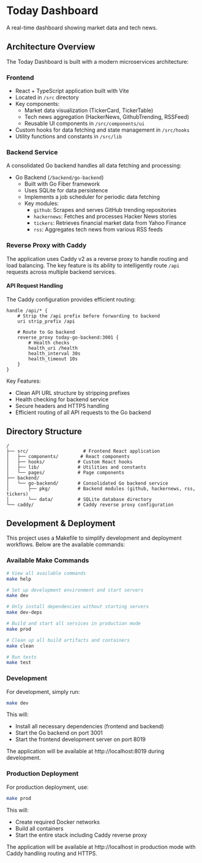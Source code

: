 # Today Dashboard

A real-time dashboard showing market data and tech news.

## Architecture Overview

The Today Dashboard is built with a modern microservices architecture:

### Frontend
- React + TypeScript application built with Vite
- Located in `/src` directory
- Key components:
  - Market data visualization (TickerCard, TickerTable)
  - Tech news aggregation (HackerNews, GithubTrending, RSSFeed)
  - Reusable UI components in `/src/components/ui`
- Custom hooks for data fetching and state management in `/src/hooks`
- Utility functions and constants in `/src/lib`

### Backend Service

A consolidated Go backend handles all data fetching and processing:

* Go Backend (`/backend/go-backend`)
  - Built with Go Fiber framework
  - Uses SQLite for data persistence
  - Implements a job scheduler for periodic data fetching
  - Key modules:
    - `github`: Scrapes and serves GitHub trending repositories
    - `hackernews`: Fetches and processes Hacker News stories
    - `tickers`: Retrieves financial market data from Yahoo Finance
    - `rss`: Aggregates tech news from various RSS feeds

### Reverse Proxy with Caddy

The application uses Caddy v2 as a reverse proxy to handle routing and load balancing. The key feature is its ability to intelligently route `/api` requests across multiple backend services.

#### API Request Handling

The Caddy configuration provides efficient routing:

```caddy
handle /api/* {
    # Strip the /api prefix before forwarding to backend
    uri strip_prefix /api

    # Route to Go backend
    reverse_proxy today-go-backend:3001 {
        # Health checks
        health_uri /health
        health_interval 30s
        health_timeout 10s
    }
}
```

Key Features:
- Clean API URL structure by stripping prefixes
- Health checking for backend service
- Secure headers and HTTPS handling
- Efficient routing of all API requests to the Go backend

## Directory Structure

```
/
├── src/                    # Frontend React application
│   ├── components/        # React components
│   ├── hooks/            # Custom React hooks
│   ├── lib/              # Utilities and constants
│   └── pages/            # Page components
├── backend/
│   └── go-backend/       # Consolidated Go backend service
│       ├── pkg/          # Backend modules (github, hackernews, rss, tickers)
│       └── data/         # SQLite database directory
└── caddy/                # Caddy reverse proxy configuration
```

## Development & Deployment

This project uses a Makefile to simplify development and deployment workflows. Below are the available commands:

### Available Make Commands

```bash
# View all available commands
make help

# Set up development environment and start servers
make dev

# Only install dependencies without starting servers
make dev-deps

# Build and start all services in production mode
make prod

# Clean up all build artifacts and containers
make clean

# Run tests
make test
```

### Development

For development, simply run:

```bash
make dev
```

This will:
- Install all necessary dependencies (frontend and backend)
- Start the Go backend on port 3001
- Start the frontend development server on port 8019

The application will be available at http://localhost:8019 during development.

### Production Deployment

For production deployment, use:

```bash
make prod
```

This will:
- Create required Docker networks
- Build all containers
- Start the entire stack including Caddy reverse proxy

The application will be available at http://localhost in production mode with Caddy handling routing and HTTPS.
